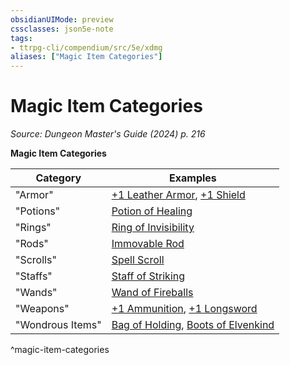 ```yaml
---
obsidianUIMode: preview
cssclasses: json5e-note
tags:
- ttrpg-cli/compendium/src/5e/xdmg
aliases: ["Magic Item Categories"]
---
```

# Magic Item Categories
*Source: Dungeon Master's Guide (2024) p. 216* 

**Magic Item Categories**

| Category | Examples |
|----------|----------|
| "Armor" | [+1 Leather Armor](2-Mechanics/CLI/items/1-armor-xdmg.md), [+1 Shield](2-Mechanics/CLI/items/1-shield-xdmg.md) |
| "Potions" | [Potion of Healing](2-Mechanics/CLI/items/potion-of-healing-xdmg.md) |
| "Rings" | [Ring of Invisibility](2-Mechanics/CLI/items/ring-of-invisibility-xdmg.md) |
| "Rods" | [Immovable Rod](2-Mechanics/CLI/items/immovable-rod-xdmg.md) |
| "Scrolls" | [Spell Scroll](2-Mechanics/CLI/items/spell-scroll-xdmg.md) |
| "Staffs" | [Staff of Striking](2-Mechanics/CLI/items/staff-of-striking-xdmg.md) |
| "Wands" | [Wand of Fireballs](2-Mechanics/CLI/items/wand-of-fireballs-xdmg.md) |
| "Weapons" | [+1 Ammunition](2-Mechanics/CLI/items/1-ammunition-xdmg.md), [+1 Longsword](2-Mechanics/CLI/items/1-weapon-xdmg.md) |
| "Wondrous Items" | [Bag of Holding](2-Mechanics/CLI/items/bag-of-holding-xdmg.md), [Boots of Elvenkind](2-Mechanics/CLI/items/boots-of-elvenkind-xdmg.md) |
^magic-item-categories